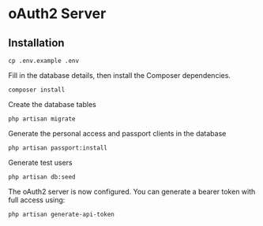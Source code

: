 # oAuth2 Server

## Installation

	cp .env.example .env
	
Fill in the database details, then install the Composer dependencies.

	composer install

Create the database tables

	php artisan migrate
	
Generate the personal access and passport clients in the database

	php artisan passport:install
	
Generate test users

	php artisan db:seed
	
The oAuth2 server is now configured. You can generate a bearer token with full access using:

	php artisan generate-api-token
	